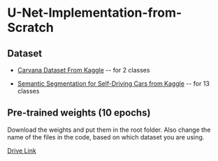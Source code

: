 # U-Net-Implementation-from-Scratch

## Dataset

- [Carvana Dataset From Kaggle](https://www.kaggle.com/c/carvana-image-masking-challenge) -- for 2 classes

- [Semantic Segmentation for Self-Driving Cars from Kaggle](https://www.kaggle.com/datasets/kumaresanmanickavelu/lyft-udacity-challenge) -- for 13 classes



## Pre-trained weights (10 epochs)

Download the weights and put them in the root folder. Also change the name of the files in the code, based on which dataset you are using.

[Drive Link](https://drive.google.com/drive/folders/1E2LpG_et9jQG0tsw9ID0hZOfRNiX4bTB?usp=sharing)
